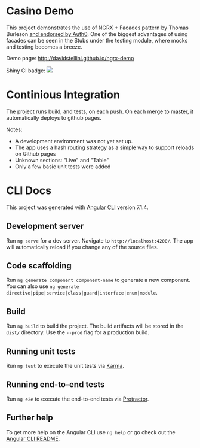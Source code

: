 # Casino Demo
This project demonstrates the use of NGRX + Facades pattern by Thomas Burleson [and endorsed by Auth0](https://auth0.com/blog/ngrx-facades-pros-and-cons/).
One of the biggest advantages of using facades can be seen in the Stubs under the testing module, where mocks and testing becomes a breeze.

Demo page: http://davidstellini.github.io/ngrx-demo

Shiny CI badge:
![](https://github.com/davidstellini/ngrx-demo/workflows/Build%20Test%20And%20Deploy/badge.svg)

# Continious Integration 

The project runs build, and tests, on each push.
On each merge to master, it automatically deploys to github pages.

Notes:
- A development environment was not yet set up.
- The app uses a hash routing strategy as a simple way to support reloads on Github pages
- Unknown sections: "Live" and "Table"
- Only a few basic unit tests were added


# CLI Docs

This project was generated with [Angular CLI](https://github.com/angular/angular-cli) version 7.1.4.

## Development server

Run `ng serve` for a dev server. Navigate to `http://localhost:4200/`. The app will automatically reload if you change any of the source files.

## Code scaffolding

Run `ng generate component component-name` to generate a new component. You can also use `ng generate directive|pipe|service|class|guard|interface|enum|module`.

## Build

Run `ng build` to build the project. The build artifacts will be stored in the `dist/` directory. Use the `--prod` flag for a production build.

## Running unit tests

Run `ng test` to execute the unit tests via [Karma](https://karma-runner.github.io).

## Running end-to-end tests

Run `ng e2e` to execute the end-to-end tests via [Protractor](http://www.protractortest.org/).

## Further help

To get more help on the Angular CLI use `ng help` or go check out the [Angular CLI README](https://github.com/angular/angular-cli/blob/master/README.md).

